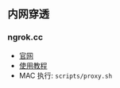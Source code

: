 ## 内网穿透
### ngrok.cc
- [官网](http://www.ngrok.cc/)
- [使用教程](http://www.ngrok.cc/_book/start/ngrok_linux.html)
- MAC 执行: `scripts/proxy.sh`
